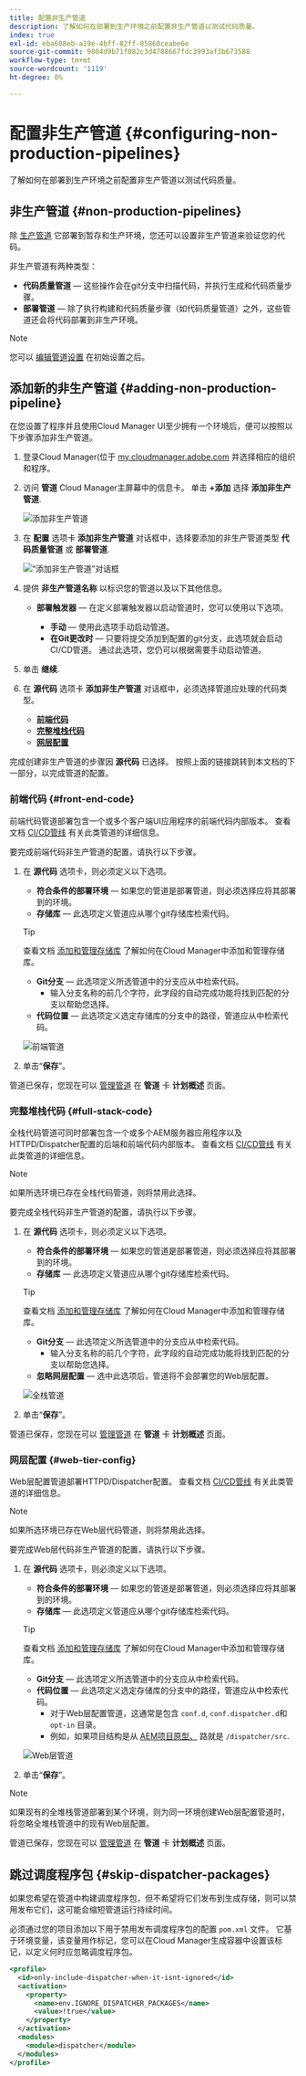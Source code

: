 ```yaml
---
title: 配置非生产管道
description: 了解如何在部署到生产环境之前配置非生产管道以测试代码质量。
index: true
exl-id: eba608eb-a19e-4bff-82ff-05860ceabe6e
source-git-commit: 9804d9b71f082c3d4788667fdc3993af3b673588
workflow-type: tm+mt
source-wordcount: '1119'
ht-degree: 0%

---
```


# 配置非生产管道 {#configuring-non-production-pipelines}

了解如何在部署到生产环境之前配置非生产管道以测试代码质量。

## 非生产管道 {#non-production-pipelines}

除 [生产管道](#configuring-production-pipelines.md) 它部署到暂存和生产环境，您还可以设置非生产管道来验证您的代码。

非生产管道有两种类型：

* **代码质量管道**  — 这些操作会在git分支中扫描代码，并执行生成和代码质量步骤。
* **部署管道**  — 除了执行构建和代码质量步骤（如代码质量管道）之外，这些管道还会将代码部署到非生产环境。

>[!NOTE]
>
>您可以 [编辑管道设置](managing-pipelines.md) 在初始设置之后。

## 添加新的非生产管道 {#adding-non-production-pipeline}

在您设置了程序并且使用Cloud Manager UI至少拥有一个环境后，便可以按照以下步骤添加非生产管道。

1. 登录Cloud Manager(位于 [my.cloudmanager.adobe.com](https://my.cloudmanager.adobe.com/) 并选择相应的组织和程序。

1. 访问 **管道** Cloud Manager主屏幕中的信息卡。 单击 **+添加** 选择 **添加非生产管道**.

   ![添加非生产管道](/help/implementing/cloud-manager/assets/configure-pipeline/nonprod-pipeline-add1.png)

1. 在 **配置** 选项卡 **添加非生产管道** 对话框中，选择要添加的非生产管道类型 **代码质量管道** 或 **部署管道**.

   ![“添加非生产管道”对话框](/help/implementing/cloud-manager/assets/configure-pipeline/non-prod-pipeline-config.png)

1. 提供 **非生产管道名称** 以标识您的管道以及以下其他信息。

   * **部署触发器**  — 在定义部署触发器以启动管道时，您可以使用以下选项。

      * **手动**  — 使用此选项手动启动管道。
      * **在Git更改时**  — 只要将提交添加到配置的git分支，此选项就会启动CI/CD管道。 通过此选项，您仍可以根据需要手动启动管道。

1. 单击 **继续**.

1. 在 **源代码** 选项卡 **添加非生产管道** 对话框中，必须选择管道应处理的代码类型。

   * **[前端代码](#front-end-code)**
   * **[完整堆栈代码](#full-stack-code)**
   * **[网层配置](#web-tier-config)**

完成创建非生产管道的步骤因 **源代码** 已选择。 按照上面的链接跳转到本文档的下一部分，以完成管道的配置。

### 前端代码 {#front-end-code}

前端代码管道部署包含一个或多个客户端UI应用程序的前端代码内部版本。 查看文档 [CI/CD管线](/help/implementing/cloud-manager/configuring-pipelines/introduction-ci-cd-pipelines.md#front-end) 有关此类管道的详细信息。

要完成前端代码非生产管道的配置，请执行以下步骤。

1. 在 **源代码** 选项卡，则必须定义以下选项。

   * **符合条件的部署环境**  — 如果您的管道是部署管道，则必须选择应将其部署到的环境。
   * **存储库**  — 此选项定义管道应从哪个git存储库检索代码。

   >[!TIP]
   > 
   >查看文档 [添加和管理存储库](/help/implementing/cloud-manager/managing-code/cloud-manager-repositories.md) 了解如何在Cloud Manager中添加和管理存储库。

   * **Git分支**  — 此选项定义所选管道中的分支应从中检索代码。
      * 输入分支名称的前几个字符，此字段的自动完成功能将找到匹配的分支以帮助您选择。
   * **代码位置**  — 此选项定义选定存储库的分支中的路径，管道应从中检索代码。

   ![前端管道](/help/implementing/cloud-manager/assets/configure-pipeline/non-prod-pipeline-front-end.png)

1. 单击“**保存**”。

管道已保存，您现在可以 [管理管道](managing-pipelines.md) 在 **管道** 卡 **计划概述** 页面。

### 完整堆栈代码 {#full-stack-code}

全栈代码管道可同时部署包含一个或多个AEM服务器应用程序以及HTTPD/Dispatcher配置的后端和前端代码内部版本。 查看文档 [CI/CD管线](/help/implementing/cloud-manager/configuring-pipelines/introduction-ci-cd-pipelines.md#full-stack-pipeline) 有关此类管道的详细信息。

>[!NOTE]
>
>如果所选环境已存在全栈代码管道，则将禁用此选择。

要完成全栈代码非生产管道的配置，请执行以下步骤。

1. 在 **源代码** 选项卡，则必须定义以下选项。

   * **符合条件的部署环境**  — 如果您的管道是部署管道，则必须选择应将其部署到的环境。
   * **存储库**  — 此选项定义管道应从哪个git存储库检索代码。

   >[!TIP]
   > 
   >查看文档 [添加和管理存储库](/help/implementing/cloud-manager/managing-code/cloud-manager-repositories.md) 了解如何在Cloud Manager中添加和管理存储库。

   * **Git分支**  — 此选项定义所选管道中的分支应从中检索代码。
      * 输入分支名称的前几个字符，此字段的自动完成功能将找到匹配的分支以帮助您选择。
   * **忽略网层配置**  — 选中此选项后，管道将不会部署您的Web层配置。

   ![全栈管道](/help/implementing/cloud-manager/assets/configure-pipeline/non-prod-pipeline-full-stack.png)

1. 单击“**保存**”。

管道已保存，您现在可以 [管理管道](managing-pipelines.md) 在 **管道** 卡 **计划概述** 页面。

### 网层配置 {#web-tier-config}

Web层配置管道部署HTTPD/Dispatcher配置。 查看文档 [CI/CD管线](/help/implementing/cloud-manager/configuring-pipelines/introduction-ci-cd-pipelines.md#web-tier-config-pipeline) 有关此类管道的详细信息。

>[!NOTE]
>
>如果所选环境已存在Web层代码管道，则将禁用此选择。

要完成Web层代码非生产管道的配置，请执行以下步骤。

1. 在 **源代码** 选项卡，则必须定义以下选项。

   * **符合条件的部署环境**  — 如果您的管道是部署管道，则必须选择应将其部署到的环境。
   * **存储库**  — 此选项定义管道应从哪个git存储库检索代码。

   >[!TIP]
   > 
   >查看文档 [添加和管理存储库](/help/implementing/cloud-manager/managing-code/cloud-manager-repositories.md) 了解如何在Cloud Manager中添加和管理存储库。

   * **Git分支**  — 此选项定义所选管道中的分支应从中检索代码。
   * **代码位置**  — 此选项定义选定存储库的分支中的路径，管道应从中检索代码。
      * 对于Web层配置管道，这通常是包含 `conf.d`, `conf.dispatcher.d`和 `opt-in` 目录。
      * 例如，如果项目结构是从 [AEM项目原型、](https://experienceleague.adobe.com/docs/experience-manager-core-components/using/developing/archetype/overview.html?lang=en) 路就是 `/dispatcher/src`.

   ![Web层管道](/help/implementing/cloud-manager/assets/configure-pipeline/non-prod-pipeline-web-tier.png)

1. 单击“**保存**”。

>[!NOTE]
>
>如果现有的全堆栈管道部署到某个环境，则为同一环境创建Web层配置管道时，将忽略全堆栈管道中的现有Web层配置。

管道已保存，您现在可以 [管理管道](managing-pipelines.md) 在 **管道** 卡 **计划概述** 页面。

## 跳过调度程序包 {#skip-dispatcher-packages}

如果您希望在管道中构建调度程序包，但不希望将它们发布到生成存储，则可以禁用发布它们，这可能会缩短管道运行持续时间。

必须通过您的项目添加以下用于禁用发布调度程序包的配置 `pom.xml` 文件。 它基于环境变量，该变量用作标记，您可以在Cloud Manager生成容器中设置该标记，以定义何时应忽略调度程序包。

```xml
<profile>
  <id>only-include-dispatcher-when-it-isnt-ignored</id>
  <activation>
    <property>
      <name>env.IGNORE_DISPATCHER_PACKAGES</name>
      <value>!true</value>
    </property>
  </activation>
  <modules>
    <module>dispatcher</module>
  </modules>
</profile>
```
